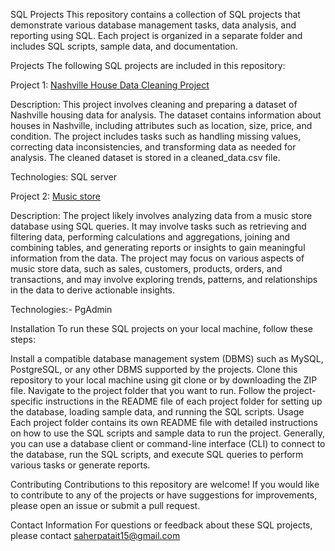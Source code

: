 SQL Projects
This repository contains a collection of SQL projects that demonstrate various database management tasks, data analysis, and reporting using SQL. Each project is organized in a separate folder and includes SQL scripts, sample data, and documentation.

Projects
The following SQL projects are included in this repository:

Project 1: [Nashville House Data Cleaning Project](https://github.com/saherp15/SQL-Project/blob/main/projects.sql)


Description: This project involves cleaning and preparing a dataset of Nashville housing data for analysis. The dataset contains information about houses in Nashville, including attributes such as location, size, price, and condition. The project includes tasks such as handling missing values, correcting data inconsistencies, and transforming data as needed for analysis. The cleaned dataset is stored in a cleaned_data.csv file.

Technologies:  SQL server

Project 2: [Music store](https://github.com/saherp15/SQL-Project/blob/main/music.sql)


Description: The project likely involves analyzing data from a music store database using SQL queries. It may involve tasks such as retrieving and filtering data, performing calculations and aggregations, joining and combining tables, and generating reports or insights to gain meaningful information from the data. The project may focus on various aspects of music store data, such as sales, customers, products, orders, and transactions, and may involve exploring trends, patterns, and relationships in the data to derive actionable insights.

Technologies:- PgAdmin


Installation
To run these SQL projects on your local machine, follow these steps:

Install a compatible database management system (DBMS) such as MySQL, PostgreSQL, or any other DBMS supported by the projects.
Clone this repository to your local machine using git clone or by downloading the ZIP file.
Navigate to the project folder that you want to run.
Follow the project-specific instructions in the README file of each project folder for setting up the database, loading sample data, and running the SQL scripts.
Usage
Each project folder contains its own README file with detailed instructions on how to use the SQL scripts and sample data to run the project. Generally, you can use a database client or command-line interface (CLI) to connect to the database, run the SQL scripts, and execute SQL queries to perform various tasks or generate reports.

Contributing
Contributions to this repository are welcome! If you would like to contribute to any of the projects or have suggestions for improvements, please open an issue or submit a pull request.


Contact Information
For questions or feedback about these SQL projects, please contact saherpatait15@gmail.com



